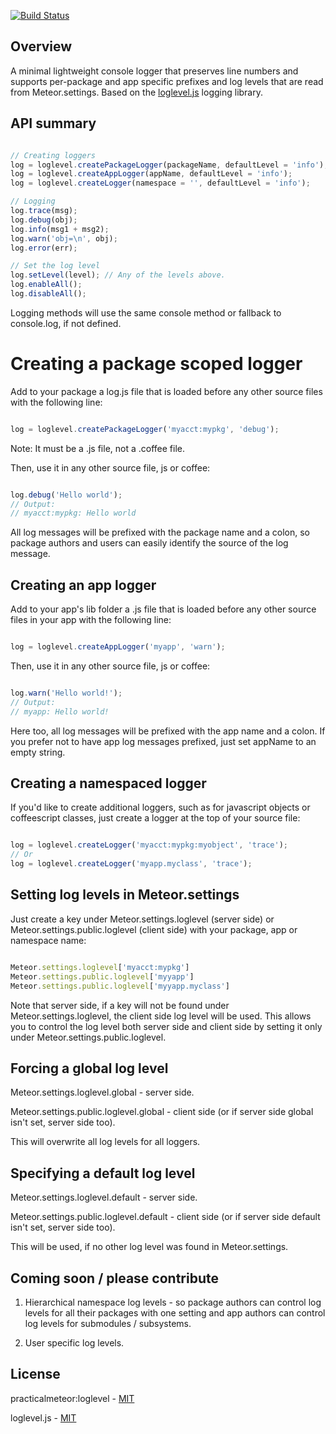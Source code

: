 [![Build Status](https://travis-ci.org/practicalmeteor/meteor-loglevel.svg?branch=master)](https://travis-ci.org/practicalmeteor/meteor-loglevel)

## Overview

A minimal lightweight console logger that preserves line numbers and supports per-package and app specific prefixes and log levels that are read from Meteor.settings. Based on the [loglevel.js](https://github.com/pimterry/loglevel) logging library.

## API summary

```javascript

// Creating loggers
log = loglevel.createPackageLogger(packageName, defaultLevel = 'info');
log = loglevel.createAppLogger(appName, defaultLevel = 'info');
log = loglevel.createLogger(namespace = '', defaultLevel = 'info');

// Logging
log.trace(msg);
log.debug(obj);
log.info(msg1 + msg2);
log.warn('obj=\n', obj);
log.error(err);

// Set the log level
log.setLevel(level); // Any of the levels above.
log.enableAll();
log.disableAll();
```

Logging methods will use the same console method or fallback to console.log, if not defined.

# Creating a package scoped logger

Add to your package a log.js file that is loaded before any other source files with the following line:

```javascript

log = loglevel.createPackageLogger('myacct:mypkg', 'debug');
```

Note: It must be a .js file, not a .coffee file.

Then, use it in any other source file, js or coffee:

```javascript

log.debug('Hello world');
// Output:
// myacct:mypkg: Hello world
```

All log messages will be prefixed with the package name and a colon, so package authors and users can easily identify the source of the log message.

## Creating an app logger

Add to your app's lib folder a .js file that is loaded before any other source files in your app with the following line:

```javascript

log = loglevel.createAppLogger('myapp', 'warn');
```

Then, use it in any other source file, js or coffee:

```javascript

log.warn('Hello world!');
// Output:
// myapp: Hello world!
```

Here too, all log messages will be prefixed with the app name and a colon. If you prefer not to have app log messages prefixed, just set appName to an empty string.

## Creating a namespaced logger

If you'd like to create additional loggers, such as for javascript objects or coffeescript classes, just create a logger at the top of your source file:

```javascript

log = loglevel.createLogger('myacct:mypkg:myobject', 'trace');
// Or
log = loglevel.createLogger('myapp.myclass', 'trace');
```

## Setting log levels in Meteor.settings

Just create a key under Meteor.settings.loglevel (server side) or Meteor.settings.public.loglevel (client side) with your package, app or namespace name:

```javascript

Meteor.settings.loglevel['myacct:mypkg']
Meteor.settings.public.loglevel['myyapp']
Meteor.settings.public.loglevel['myyapp.myclass']
```

Note that server side, if a key will not be found under Meteor.settings.loglevel, the client side log level will be used. This allows you to control the log level both server side and client side by setting it only under Meteor.settings.public.loglevel.

## Forcing a global log level

Meteor.settings.loglevel.global - server side. 

Meteor.settings.public.loglevel.global - client side (or if server side global isn't set, server side too).

This will overwrite all log levels for all loggers.

## Specifying a default log level

Meteor.settings.loglevel.default - server side. 

Meteor.settings.public.loglevel.default - client side (or if server side default isn't set, server side too).

This will be used, if no other log level was found in Meteor.settings.

## Coming soon / please contribute

1. Hierarchical namespace log levels - so package authors can control log levels for all their packages with one setting and app authors can control log levels for submodules / subsystems.

2. User specific log levels.

## License

practicalmeteor:loglevel - [MIT](https://github.com/practicalmeteor/meteor-loglevel/blob/master/LICENSE.txt)

loglevel.js - [MIT](https://github.com/pimterry/loglevel/blob/master/LICENSE-MIT)
